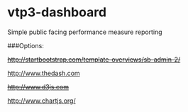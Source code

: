 vtp3-dashboard
==============

Simple public facing performance measure reporting

###Options:

~~http://startbootstrap.com/template-overviews/sb-admin-2/~~

http://www.thedash.com

~~http://www.d3js.com~~

http://www.chartjs.org/
